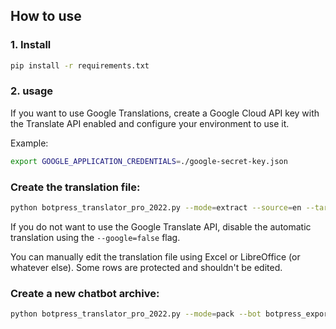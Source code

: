 ## How to use

### 1. Install

```bash
pip install -r requirements.txt
```

### 2. usage

If you want to use Google Translations, create a Google Cloud API key with the Translate API enabled and configure your environment to use it.

Example:
```bash
export GOOGLE_APPLICATION_CREDENTIALS=./google-secret-key.json
```

### Create the translation file:
```bash
python botpress_translator_pro_2022.py --mode=extract --source=en --target=fr --mode=extract --bot botpress_exported_bot.tgz --excel bot_translations_fr.xlsx --google=true
```

If you do not want to use the Google Translate API, disable the automatic translation using the `--google=false` flag.

You can manually edit the translation file using Excel or LibreOffice (or whatever else). Some rows are protected and shouldn't be edited.

### Create a new chatbot archive:
```bash
python botpress_translator_pro_2022.py --mode=pack --bot botpress_exported_bot.tgz --excel bot_translations_fr.xlsx --new bot_translated.tgz
```